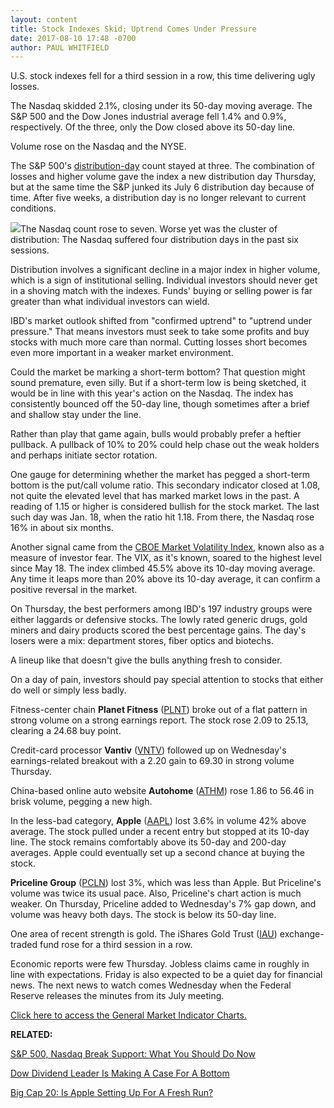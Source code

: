 ```yaml
---
layout: content
title: Stock Indexes Skid; Uptrend Comes Under Pressure
date: 2017-08-10 17:48 -0700
author: PAUL WHITFIELD
---
```






U.S. stock indexes fell for a third session in a row, this time delivering ugly losses.


The Nasdaq skidded 2.1%, closing under its 50-day moving average. The S&P 500 and the Dow Jones industrial average fell 1.4% and 0.9%, respectively. Of the three, only the Dow closed above its 50-day line.




Volume rose on the Nasdaq and the NYSE.


The S&P 500's [distribution-day](http://education.investors.com/lesson.aspx?id=735759&sourceid=735764) count stayed at three. The combination of losses and higher volume gave the index a new distribution day Thursday, but at the same time the S&P junked its July 6 distribution day because of time. After five weeks, a distribution day is no longer relevant to current conditions.


![](https://www.investors.com/wp-content/uploads/2017/08/MP081017.png)The Nasdaq count rose to seven. Worse yet was the cluster of distribution: The Nasdaq suffered four distribution days in the past six sessions.


Distribution involves a significant decline in a major index in higher volume, which is a sign of institutional selling. Individual investors should never get in a shoving match with the indexes. Funds' buying or selling power is far greater than what individual investors can wield.


IBD's market outlook shifted from "confirmed uptrend" to "uptrend under pressure." That means investors must seek to take some profits and buy stocks with much more care than normal. Cutting losses short becomes even more important in a weaker market environment.


Could the market be marking a short-term bottom? That question might sound premature, even silly. But if a short-term low is being sketched, it would be in line with this year's action on the Nasdaq. The index has consistently bounced off the 50-day line, though sometimes after a brief and shallow stay under the line.


Rather than play that game again, bulls would probably prefer a heftier pullback. A pullback of 10% to 20% could help chase out the weak holders and perhaps initiate sector rotation.


One gauge for determining whether the market has pegged a short-term bottom is the put/call volume ratio. This secondary indicator closed at 1.08, not quite the elevated level that has marked market lows in the past. A reading of 1.15 or higher is considered bullish for the stock market. The last such day was Jan. 18, when the ratio hit 1.18. From there, the Nasdaq rose 16% in about six months.


Another signal came from the [CBOE Market Volatility Index](http://research.investors.com/psychological-market-indicators/chart?type=volatility), known also as a measure of investor fear. The VIX, as it's known, soared to the highest level since May 18. The index climbed 45.5% above its 10-day moving average. Any time it leaps more than 20% above its 10-day average, it can confirm a positive reversal in the market.


On Thursday, the best performers among IBD's 197 industry groups were either laggards or defensive stocks. The lowly rated generic drugs, gold miners and dairy products scored the best percentage gains. The day's losers were a mix: department stores, fiber optics and biotechs.


A lineup like that doesn't give the bulls anything fresh to consider.


On a day of pain, investors should pay special attention to stocks that either do well or simply less badly.


Fitness-center chain **Planet Fitness** ([PLNT](https://research.investors.com/quote.aspx?symbol=PLNT)) broke out of a flat pattern in strong volume on a strong earnings report. The stock rose 2.09 to 25.13, clearing a 24.68 buy point.


Credit-card processor **Vantiv** ([VNTV](https://research.investors.com/quote.aspx?symbol=VNTV)) followed up on Wednesday's earnings-related breakout with a 2.20 gain to 69.30 in strong volume Thursday.


China-based online auto website **Autohome** ([ATHM](https://research.investors.com/quote.aspx?symbol=ATHM)) rose 1.86 to 56.46 in brisk volume, pegging a new high.


In the less-bad category, **Apple** ([AAPL](https://research.investors.com/quote.aspx?symbol=AAPL)) lost 3.6% in volume 42% above average. The stock pulled under a recent entry but stopped at its 10-day line. The stock remains comfortably above its 50-day and 200-day averages. Apple could eventually set up a second chance at buying the stock.


**Priceline Group** ([PCLN](https://research.investors.com/quote.aspx?symbol=PCLN)) lost 3%, which was less than Apple. But Priceline's volume was twice its usual pace. Also, Priceline's chart action is much weaker. On Thursday, Priceline added to Wednesday's 7% gap down, and volume was heavy both days. The stock is below its 50-day line.


One area of recent strength is gold. The iShares Gold Trust ([IAU](https://research.investors.com/quote.aspx?symbol=IAU)) exchange-traded fund rose for a third session in a row.


Economic reports were few Thursday. Jobless claims came in roughly in line with expectations. Friday is also expected to be a quiet day for financial news. The next news to watch comes Wednesday when the Federal Reserve releases the minutes from its July meeting.


[Click here to access the General Market Indicator Charts.](https://www.investors.com/wp-content/uploads/2017/08/IBD1008152608GMI.pdf)


**RELATED:**


[S&P 500, Nasdaq Break Support: What You Should Do Now](https://www.investors.com/market-trend/stock-market-today/sp-500-nasdaq-break-support-what-you-should-do-now/)


[Dow Dividend Leader Is Making A Case For A Bottom](https://www.investors.com/research/the-income-investor/this-dow-dividend-leader-is-making-a-strong-case-for-a-bottom/)


[Big Cap 20: Is Apple Setting Up For A Fresh Run?](https://www.investors.com/stock-lists/ibd-big-cap-20/could-apple-be-setting-up-for-a-new-run-up/)




